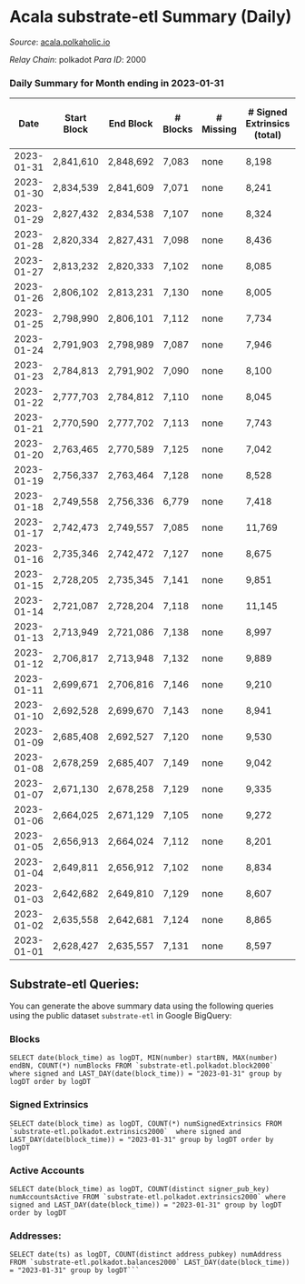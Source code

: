 # Acala substrate-etl Summary (Daily)

_Source_: [acala.polkaholic.io](https://acala.polkaholic.io)

*Relay Chain*: polkadot
*Para ID*: 2000



### Daily Summary for Month ending in 2023-01-31


| Date | Start Block | End Block | # Blocks | # Missing | # Signed Extrinsics (total) | # Active Accounts | # Addresses with Balances | # Events | # Transfers | # XCM Transfers In | # XCM Transfers Out |
| ---- | ----------- | --------- | -------- | --------- | --------------------------- | ----------------- | ------------------------- | -------- | ----------- | ------------------ | ------------------- |
| 2023-01-31 | 2,841,610 | 2,848,692 | 7,083 | none | 8,198 | 452 | 167,583 | 88,080 | 1,230 ($1,300,915) | 69 ($47,693.94) | 86 ($98,874.34) |
| 2023-01-30 | 2,834,539 | 2,841,609 | 7,071 | none | 8,241 | 516 | 167,545 | 88,974 | 1,460 ($479,222) | 86 ($34,970.14) | 102 ($47,055.67) |
| 2023-01-29 | 2,827,432 | 2,834,538 | 7,107 | none | 8,324 | 541 | 167,520 | 90,092 | 1,578 ($377,033) | 82 ($52,195.61) | 96 ($72,098.38) |
| 2023-01-28 | 2,820,334 | 2,827,431 | 7,098 | none | 8,436 | 471 | 167,486 | 90,803 | 1,761 ($791,940) | 78 ($66,916.19) | 106 ($120,600) |
| 2023-01-27 | 2,813,232 | 2,820,333 | 7,102 | none | 8,085 | 446 | 167,456 | 88,699 | 1,576 ($446,234) | 71 ($16,402.53) | 115 ($41,545.37) |
| 2023-01-26 | 2,806,102 | 2,813,231 | 7,130 | none | 8,005 | 463 | 167,431 | 89,023 | 1,663 ($426,024) | 80 ($15,552.37) | 152 ($92,115.15) |
| 2023-01-25 | 2,798,990 | 2,806,101 | 7,112 | none | 7,734 | 425 | 167,395 | 86,294 | 1,435 ($394,292) | 62 ($54,833.95) | 77 ($35,398.74) |
| 2023-01-24 | 2,791,903 | 2,798,989 | 7,087 | none | 7,946 | 502 | 167,363 | 87,758 | 1,546 ($4,596,747) | 90 ($68,659.35) | 110 ($102,816) |
| 2023-01-23 | 2,784,813 | 2,791,902 | 7,090 | none | 8,100 | 556 | 167,326 | 89,942 | 2,018 ($1,171,340) | 73 ($41,365.79) | 130 ($312,601) |
| 2023-01-22 | 2,777,703 | 2,784,812 | 7,110 | none | 8,045 | 557 | 167,293 | 90,032 | 1,982 ($597,276) | 108 ($107,755) | 123 ($103,039) |
| 2023-01-21 | 2,770,590 | 2,777,702 | 7,113 | none | 7,743 | 537 | 167,245 | 87,638 | 1,724 ($478,845) | 72 ($28,134.39) | 95 ($119,988) |
| 2023-01-20 | 2,763,465 | 2,770,589 | 7,125 | none | 7,042 | 414 | 167,179 | 84,033 | 1,456 ($601,516) | 78 ($128,111) | 99 ($117,117) |
| 2023-01-19 | 2,756,337 | 2,763,464 | 7,128 | none | 8,528 | 448 | 167,145 | 106,725 | 2,294 ($440,291) | 69 ($28,518.94) | 57 ($59,846.77) |
| 2023-01-18 | 2,749,558 | 2,756,336 | 6,779 | none | 7,418 | 426 | 167,119 | 96,044 | 1,329 ($308,269) | 51 ($10,642.69) | 88 ($34,830.37) |
| 2023-01-17 | 2,742,473 | 2,749,557 | 7,085 | none | 11,769 | 531 | 167,082 | 130,776 | 5,930 ($548,973) | 90 ($55,718.85) | 109 ($57,695.82) |
| 2023-01-16 | 2,735,346 | 2,742,472 | 7,127 | none | 8,675 | 508 | 167,035 | 116,131 | 1,822 ($576,925) | 80 ($31,816.71) | 101 ($70,909.87) |
| 2023-01-15 | 2,728,205 | 2,735,345 | 7,141 | none | 9,851 | 512 | 166,994 | 134,397 | 2,235 ($487,776) | 99 ($59,516.67) | 123 ($42,663.25) |
| 2023-01-14 | 2,721,087 | 2,728,204 | 7,118 | none | 11,145 | 596 | 166,934 | 145,712 | 3,934 ($1,197,419) | 169 ($111,489) | 202 ($202,558) |
| 2023-01-13 | 2,713,949 | 2,721,086 | 7,138 | none | 8,997 | 456 | 166,882 | 124,316 | 1,687 ($402,393) | 84 ($34,912.81) | 108 ($32,666.58) |
| 2023-01-12 | 2,706,817 | 2,713,948 | 7,132 | none | 9,889 | 473 | 166,833 | 134,799 | 2,394 ($1,744,436) | 134 ($156,187) | 136 ($187,449) |
| 2023-01-11 | 2,699,671 | 2,706,816 | 7,146 | none | 9,210 | 443 | 166,784 | 129,579 | 1,784 ($280,879) | 116 ($44,369.58) | 125 ($69,055.35) |
| 2023-01-10 | 2,692,528 | 2,699,670 | 7,143 | none | 8,941 | 431 | 166,752 | 126,822 | 1,431 ($270,665) | 105 ($44,894.69) | 109 ($43,169.75) |
| 2023-01-09 | 2,685,408 | 2,692,527 | 7,120 | none | 9,530 | 443 | 166,707 | 132,301 | 2,261 ($446,489) | 145 ($61,256.48) | 158 ($94,621.92) |
| 2023-01-08 | 2,678,259 | 2,685,407 | 7,149 | none | 9,042 | 402 | 166,674 | 127,698 | 1,972 ($484,765) | 157 ($108,705) | 174 ($126,244) |
| 2023-01-07 | 2,671,130 | 2,678,258 | 7,129 | none | 9,335 | 403 | 166,641 | 131,170 | 2,046 ($416,967) | 190 ($60,076.46) | 189 ($44,344.98) |
| 2023-01-06 | 2,664,025 | 2,671,129 | 7,105 | none | 9,272 | 522 | 166,598 | 130,284 | 2,480 ($1,378,101) | 187 ($65,642.83) | 254 ($174,361) |
| 2023-01-05 | 2,656,913 | 2,664,024 | 7,112 | none | 8,201 | 362 | 166,508 | 118,298 | 1,411 ($350,279) | 73 ($99,352.82) | 86 ($69,651.72) |
| 2023-01-04 | 2,649,811 | 2,656,912 | 7,102 | none | 8,834 | 414 | 166,482 | 126,714 | 1,657 ($235,254) | 67 ($38,917.31) | 106 ($58,620.74) |
| 2023-01-03 | 2,642,682 | 2,649,810 | 7,129 | none | 8,607 | 370 | 166,450 | 124,493 | 1,314 ($1,524,365) | 58 ($15,407.53) | 87 ($25,561.09) |
| 2023-01-02 | 2,635,558 | 2,642,681 | 7,124 | none | 8,865 | 437 | 166,426 | 127,973 | 1,854 ($314,555) | 111 ($36,147.86) | 144 ($60,366.35) |
| 2023-01-01 | 2,628,427 | 2,635,557 | 7,131 | none | 8,597 | 348 | 166,399 | 124,990 | 1,471 ($567,813) | 81 ($40,674.97) | 86 ($76,857.84) |

## Substrate-etl Queries:
You can generate the above summary data using the following queries using the public dataset `substrate-etl` in Google BigQuery:


### Blocks
```
SELECT date(block_time) as logDT, MIN(number) startBN, MAX(number) endBN, COUNT(*) numBlocks FROM `substrate-etl.polkadot.block2000`  where signed and LAST_DAY(date(block_time)) = "2023-01-31" group by logDT order by logDT
```


### Signed Extrinsics
```
SELECT date(block_time) as logDT, COUNT(*) numSignedExtrinsics FROM `substrate-etl.polkadot.extrinsics2000`  where signed and LAST_DAY(date(block_time)) = "2023-01-31" group by logDT order by logDT
```


### Active Accounts
```
SELECT date(block_time) as logDT, COUNT(distinct signer_pub_key) numAccountsActive FROM `substrate-etl.polkadot.extrinsics2000` where signed and LAST_DAY(date(block_time)) = "2023-01-31" group by logDT order by logDT
```


### Addresses:
```
SELECT date(ts) as logDT, COUNT(distinct address_pubkey) numAddress FROM `substrate-etl.polkadot.balances2000` LAST_DAY(date(block_time)) = "2023-01-31" group by logDT```

